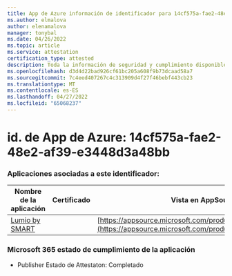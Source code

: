 ```yaml
---
title: App de Azure información de identificador para 14cf575a-fae2-48e2-af39-e3448d3a48bb
ms.author: elmalova
author: elenamalova
manager: tonybal
ms.date: 04/26/2022
ms.topic: article
ms.service: attestation
certification_type: attested
description: Toda la información de seguridad y cumplimiento disponible para 14cf575a-fae2-48e2-af39-e3448d3a48bb.
ms.openlocfilehash: d3d4d22bad926cf61bc205a608f9b73dcaad58a7
ms.sourcegitcommit: 7c4eed407267c4c313909d4f27f46bebf443cb23
ms.translationtype: MT
ms.contentlocale: es-ES
ms.lasthandoff: 04/27/2022
ms.locfileid: "65068237"
---
```

# <a name="azure-app-id-14cf575a-fae2-48e2-af39-e3448d3a48bb"></a>id. de App de Azure: 14cf575a-fae2-48e2-af39-e3448d3a48bb


### <a name="apps-associated-with-this-id"></a>Aplicaciones asociadas a este identificador:
| **Nombre de la aplicación** | **Certificado** | **Vista en AppSource** |
|--------------|---------------|-----------------------|
| [Lumio by SMART](../forward/WA200001874.md) |  | [https://appsource.microsoft.com/product/office/WA200001874](https://appsource.microsoft.com/product/office/WA200001874) |

### <a name="microsoft-365-app-compliance-status"></a>Microsoft 365 estado de cumplimiento de la aplicación
- Publisher Estado de Attestaton: Completado
